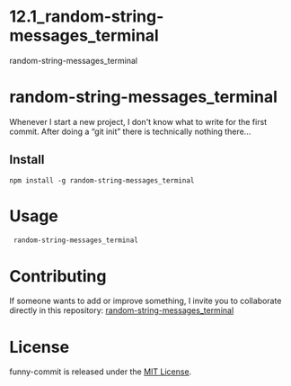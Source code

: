 # 12.1_random-string-messages_terminal
random-string-messages_terminal


# random-string-messages_terminal

Whenever I start a new project, I don't know what to write for the first commit. After doing a “git init” there is technically nothing there...

## Install

```npm
npm install -g random-string-messages_terminal
```

# Usage

```bash
 random-string-messages_terminal
```

# Contributing

If someone wants to add or improve something, I invite you to collaborate directly in this repository: [random-string-messages_terminal](https://github.com/gndx/random-string-messages_terminal)

# License

funny-commit is released under the [MIT License](https://opensource.org/licenses/MIT).